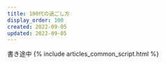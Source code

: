```yaml
---
title: 100代の過ごし方
display_order: 100
created: 2022-09-05
updated: 2022-09-05
---
```

書き途中
{% include articles_common_script.html %}
